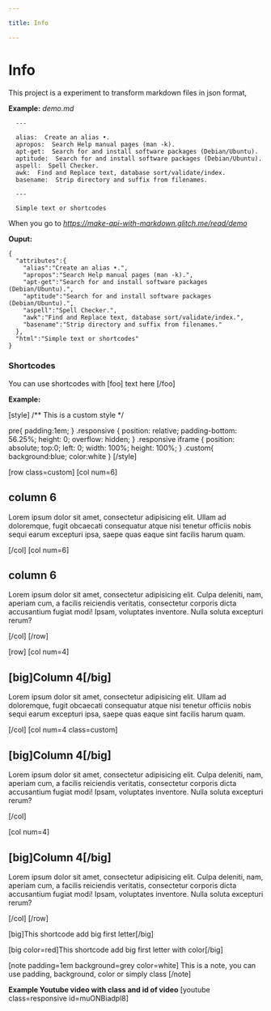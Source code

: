 ```yaml
---

title: Info

---
```




Info
==========


This project is a experiment to transform markdown files in json format,



**Example:**  _demo.md_

```
  ---

  alias:  Create an alias •.
  apropos:  Search Help manual pages (man -k).
  apt-get:  Search for and install software packages (Debian/Ubuntu).
  aptitude:  Search for and install software packages (Debian/Ubuntu).
  aspell:  Spell Checker.
  awk:  Find and Replace text, database sort/validate/index.
  basename:  Strip directory and suffix from filenames.

  ---

  Simple text or shortcodes

```

When you go to _https://make-api-with-markdown.glitch.me/read/demo_


**Ouput:**


```
{
  "attributes":{
    "alias":"Create an alias •.",
    "apropos":"Search Help manual pages (man -k).",
    "apt-get":"Search for and install software packages (Debian/Ubuntu).",
    "aptitude":"Search for and install software packages (Debian/Ubuntu).",
    "aspell":"Spell Checker.",
    "awk":"Find and Replace text, database sort/validate/index.",
    "basename":"Strip directory and suffix from filenames."
  },
  "html":"Simple text or shortcodes"
}
```








### Shortcodes

You can use shortcodes with [foo] text here [/foo]



**Example:**




[style]
/**
  This is a custom style
*/

pre{
  padding:1em;
}
.responsive {
    position: relative;
    padding-bottom: 56.25%;
    height: 0;
    overflow: hidden;
}
.responsive iframe {
    position: absolute;
    top:0;
    left: 0;
    width: 100%;
    height: 100%;
}
.custom{
  background:blue;
  color:white
}
[/style]




[row class=custom]
  [col num=6]

## column 6
Lorem ipsum dolor sit amet, consectetur adipisicing elit. Ullam ad doloremque, fugit obcaecati consequatur atque nisi tenetur officiis nobis sequi earum excepturi ipsa, saepe quas eaque sint facilis harum quam.

  [/col]
  [col num=6]

## column 6
Lorem ipsum dolor sit amet, consectetur adipisicing elit. Culpa deleniti, nam, aperiam cum, a facilis reiciendis veritatis, consectetur corporis dicta accusantium fugiat modi! Ipsam, voluptates inventore. Nulla soluta excepturi rerum?

  [/col]
[/row]


[row]
  [col num=4]

## [big]Column 4[/big]
Lorem ipsum dolor sit amet, consectetur adipisicing elit. Ullam ad doloremque, fugit obcaecati consequatur atque nisi tenetur officiis nobis sequi earum excepturi ipsa, saepe quas eaque sint facilis harum quam.

  [/col]
  [col num=4 class=custom]

## [big]Column 4[/big]
Lorem ipsum dolor sit amet, consectetur adipisicing elit. Culpa deleniti, nam, aperiam cum, a facilis reiciendis veritatis, consectetur corporis dicta accusantium fugiat modi! Ipsam, voluptates inventore. Nulla soluta excepturi rerum?

  [/col]

  [col num=4]

## [big]Column 4[/big]
Lorem ipsum dolor sit amet, consectetur adipisicing elit. Culpa deleniti, nam, aperiam cum, a facilis reiciendis veritatis, consectetur corporis dicta accusantium fugiat modi! Ipsam, voluptates inventore. Nulla soluta excepturi rerum?

  [/col]
[/row]



[big]This shortcode add big first letter[/big]

[big color=red]This shortcode add big first letter with color[/big]


[note padding=1em background=grey color=white]
  This is a note, you can use padding, background, color or simply class
[/note]



**Example Youtube video with class and id of video**
[youtube class=responsive id=muONBiadpl8]




